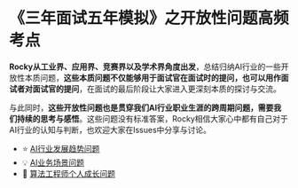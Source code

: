 # 《三年面试五年模拟》之开放性问题高频考点

**Rocky从工业界、应用界、竞赛界以及学术界角度出发**，总结归纳AI行业的一些开放性本质问题，**这些本质问题不仅能够用于面试官在面试时的提问，也可以用作面试者对面试官的提问**，在面试的最后阶段让大家进入更深刻本质的探讨与交流。

与此同时，**这些开放性问题也是贯穿我们AI行业职业生涯的跨周期问题，需要我们持续的思考与感悟**。这些问题没有标准答案，Rocky相信大家心中都有自己对于AI行业的认知与判断，也欢迎大家在Issues中分享与讨论。


- :star: [AI行业发展趋势问题](AI行业发展趋势问题.md)
- :bulb: [AI业务场景问题](AI业务场景问题.md)
- :rocket: [算法工程师个人成长问题](算法工程师个人成长问题.md)

